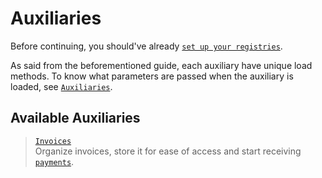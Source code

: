 # Auxiliaries
Before continuing, you should've already [`set up your registries`](../../Additional%20Features/Extensions/Build-In%20Extensions/Registries).

As said from the beforementioned guide, each auxiliary have unique load methods. To know what parameters are passed when the auxiliary is loaded, see [`Auxiliaries`](../../../documentation/enumerations/Auxiliaries).

## Available Auxiliaries

> [`Invoices`](./Invoices) <br>
> Organize invoices, store it for ease of access and start receiving [`payments`](../../Additional%20Features/Payments).